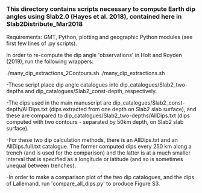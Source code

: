 ### This directory contains scripts necessary to compute Earth dip angles using Slab2.0 (Hayes et al. 2018), contained here in Slab2Distribute_Mar2018

Requirements: GMT, Python, plotting and geographic Python modules (see first few lines of .py scripts).

In order to re-compute the dip angle 'observations' in Holt and Royden (2019), run the following wrappers:

./many_dip_extractions_2Contours.sh
./many_dip_extractions.sh

-These script place dip angle catalogues into dip_catalogues/Slab2_two-depths and dip_catalogues/Slab2_const-depth, respectively.

-The dips used in the main manuscript are dip_catalogues/Slab2_const-depth/AllDips.txt (dips extracted from one depth on Slab2 slab surface), and these are compared to dip_catalogues/Slab2_two-depths/AllDips.txt (dips computed with two contours - separated by 50km depth, on Slab2 slab surface).

-For these two dip calculation methods, there is an AllDips.txt and an AllDips.full.txt catalogue. The former computed dips every 250 km along a trench (and is used for the comparison) and the latter is at a much smaller interval that is specified as a longitude or latitude (and so is sometimes unequal between trenches).

-In order to make a comparison plot of the two dip catalogues, and the dips of Lallemand, run 'compare_all_dips.py' to produce Figure S3.
 
